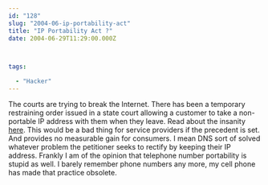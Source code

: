 ```yaml
---
id: "128"
slug: "2004-06-ip-portability-act"
title: "IP Portability Act ?"
date: 2004-06-29T11:29:00.000Z



tags:

  - "Hacker"
---
```

<div class="sqs-html-content">
  <p>The courts are trying to break the Internet.  There has been a temporary restraining order issued in a state court allowing a customer to take a non-portable IP address with them when they leave.  Read about the insanity <a href="http://www.merit.edu/mail.archives/nanog/msg05815.html" shape="rect">here</a>.  This would be a bad thing for service providers if the precedent is set.  And provides no measurable gain for consumers.  I mean DNS sort of solved whatever problem the petitioner seeks to rectify by keeping their IP address.
Frankly I am of the opinion that telephone number portability is stupid as well.  I barely remember phone numbers any more, my cell phone has made that practice obsolete.</p>
</div>
